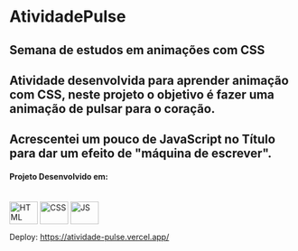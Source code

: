 ﻿# AtividadePulse

## Semana de estudos em animações com CSS

## Atividade desenvolvida para aprender animação com CSS, neste projeto o objetivo é fazer uma animação de pulsar para o coração.

## Acrescentei um pouco de JavaScript no Título para dar um efeito de "máquina de escrever".

<h4>Projeto Desenvolvido em:</h4>

<div style="display: inline_block"><br>
 <img align="center" alt="HTML" height="40" width="50" src="https://img.icons8.com/?size=100&id=20909&format=png&color=000000" />
 <img align="center" alt="CSS" height="40" width="50" src="https://img.icons8.com/?size=100&id=21278&format=png&color=000000" />
<img align="center" alt="JS" height="40" width="50" src="https://img.icons8.com/?size=100&id=PXTY4q2Sq2lG&format=png&color=000000" />
</div>

Deploy: https://atividade-pulse.vercel.app/
